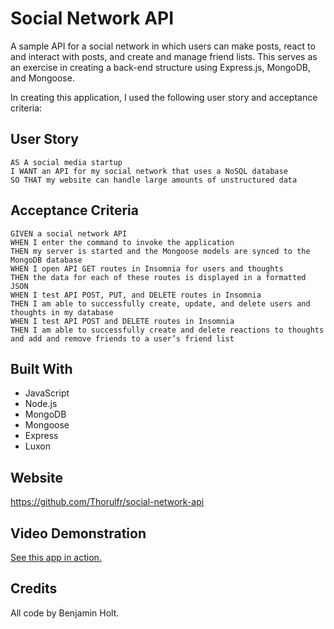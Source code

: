 # Social Network API

A sample API for a social network in which users can make posts, react to and interact with posts, and create and manage friend lists. This serves as an exercise in creating a back-end structure using Express.js, MongoDB, and Mongoose.

In creating this application, I used the following user story and acceptance criteria:

## User Story

```
AS A social media startup
I WANT an API for my social network that uses a NoSQL database
SO THAT my website can handle large amounts of unstructured data
```

## Acceptance Criteria

```
GIVEN a social network API
WHEN I enter the command to invoke the application
THEN my server is started and the Mongoose models are synced to the MongoDB database
WHEN I open API GET routes in Insomnia for users and thoughts
THEN the data for each of these routes is displayed in a formatted JSON
WHEN I test API POST, PUT, and DELETE routes in Insomnia
THEN I am able to successfully create, update, and delete users and thoughts in my database
WHEN I test API POST and DELETE routes in Insomnia
THEN I am able to successfully create and delete reactions to thoughts and add and remove friends to a user’s friend list
```

## Built With

-   JavaScript
-   Node.js
-   MongoDB
-   Mongoose
-   Express
-   Luxon

## Website

<https://github.com/Thorulfr/social-network-api>

## Video Demonstration

[See this app in action.](https://youtu.be/MOfmfsOLSZk)

## Credits

All code by Benjamin Holt.
